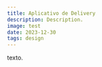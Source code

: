 ```yaml
---
title: Aplicativo de Delivery
description: Description.
image: test
date: 2023-12-30
tags: design
---
```


texto.